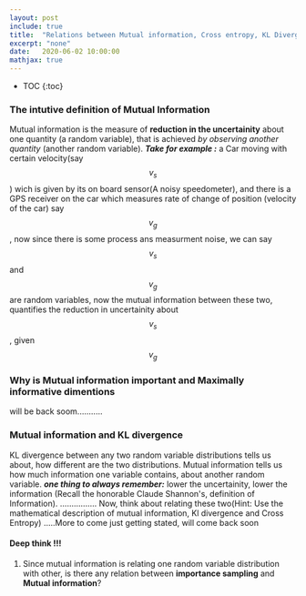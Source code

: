 ```yaml
---
layout: post
include: true
title:  "Relations between Mutual information, Cross entropy, KL Divergence"
excerpt: "none"
date:   2020-06-02 10:00:00
mathjax: true
---
```


* TOC
{:toc}

### The intutive definition of Mutual Information

Mutual information is the measure of **reduction in the uncertainity** about one quantity (a random variable), that is achieved *by observing another quantity* (another random variable).
**_Take for example :_** a Car moving with certain velocity(say $$v_s$$) wich is given by its on board sensor(A noisy speedometer), and there is a GPS receiver on the car which measures 
rate of change of position (velocity of the car) say $$v_g$$, now since there is some process ans measurment noise, we can say $$v_s$$ and $$v_g$$ are random variables, now the 
mutual information between these two, quantifies the reduction in uncertainity about $$v_s$$, given $$v_g$$
 
### Why is Mutual information important and Maximally informative dimentions 

will be back soom...........

### Mutual information and KL divergence
KL divergence between any two random variable distributions tells us about, how different are the two distributions.
Mutual information tells us how much information one variable contains, about another random variable. **_one thing to always remember:_** lower the uncertainity, lower the information (Recall the honorable Claude Shannon's, definition of Information). 
................
Now, think about relating these two(Hint: Use the mathematical description of mutual information, Kl divergence and Cross Entropy)
.....More to come just getting stated, will come back soon

#### Deep think !!!
1. Since mutual information is relating one random variable distribution with other, is there any relation between **importance sampling** and **Mutual information**?